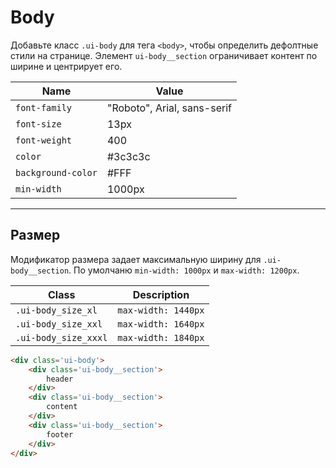 <!--
docs/blocks/body|10
-->

# Body

Добавьте класс `.ui-body` для тега `<body>`, чтобы определить дефолтные стили на странице. Элемент `ui-body__section` ограничивает контент по ширине и центрирует его.

|         Name        |             Value            |
|---------------------|------------------------------|
|  `font-family`      |  "Roboto", Arial, sans-serif |
|  `font-size`        |  13px                        |
|  `font-weight`      |  400                         |
|  `color`            |  #3c3c3c                     |
|  `background-color` |  #FFF                        |
|  `min-width`        |  1000px                      |


---

## Размер

Модификатор размера задает максимальную ширину для `.ui-body__section`. По умолчаню `min-width: 1000px` и `max-width: 1200px`.

|          Class        |        Description        |
|-----------------------|---------------------------|
|  `.ui-body_size_xl`   |  `max-width: 1440px`      |
|  `.ui-body_size_xxl`  |  `max-width: 1640px`      |
|  `.ui-body_size_xxxl` |  `max-width: 1840px`      |

``` html
<div class='ui-body'>
    <div class='ui-body__section'>
        header
    </div>
    <div class='ui-body__section'>
        content
    </div>
    <div class='ui-body__section'>
        footer
    </div>
</div>
```
